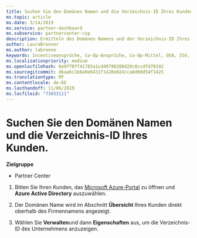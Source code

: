 ```yaml
---
title: Suchen Sie den Domänen Namen und die Verzeichnis-ID Ihres Kunden. Partner Center
ms.topic: article
ms.date: 3/14/2019
ms.service: partner-dashboard
ms.subservice: partnercenter-csp
description: Ermitteln des Domänen Namens und der Verzeichnis-ID Ihres Kunden beim Einreichen eines Anspruchs
author: LauraBrenner
ms.author: labrenne
keywords: Incentiveansprüche, Co-Op-Ansprüche, Co-Op-Mittel, OSA, ISV, Umsatzzuordnung, Domänenname, Verzeichnis-ID
ms.localizationpriority: medium
ms.openlocfilehash: 6e9f78ff41783a1cd49790288d20c8ccdfd78192
ms.sourcegitcommit: dbaa6c2e8a0e6431f1420e024cca6d0dd54f1425
ms.translationtype: MT
ms.contentlocale: de-DE
ms.lasthandoff: 11/06/2019
ms.locfileid: "73653111"
---
```

# <a name="find-your-customers-domain-name-and-directory-id"></a>Suchen Sie den Domänen Namen und die Verzeichnis-ID Ihres Kunden.

**Zielgruppe**

-  Partner Center

1.  Bitten Sie Ihren Kunden, das [Microsoft Azure-Portal](https://ms.portal.azure.com/#home) zu öffnen und **Azure Active Directory** auszuwählen. 

2.  Der Domänen Name wird im Abschnitt **Übersicht** Ihres Kunden direkt oberhalb des Firmennamens angezeigt.  

3.  Wählen Sie **Verwalten**und dann **Eigenschaften** aus, um die Verzeichnis-ID des Unternehmens anzuzeigen.
